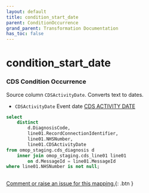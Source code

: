 ```yaml
---
layout: default
title: condition_start_date
parent: ConditionOccurrence
grand_parent: Transformation Documentation
has_toc: false
---
```

# condition_start_date
### CDS Condition Occurrence
Source column  `CDSActivityDate`.
Converts text to dates.

* `CDSActivityDate` Event date [CDS ACTIVITY DATE]()

```sql
select
	distinct
		d.DiagnosisCode,
		line01.RecordConnectionIdentifier,
		line01.NHSNumber,
		line01.CDSActivityDate
from omop_staging.cds_diagnosis d
	inner join omop_staging.cds_line01 line01
		on d.MessageId = line01.MessageId
where line01.NHSNumber is not null;
	
```


[Comment or raise an issue for this mapping.](https://github.com/answerdigital/oxford-omop-data-mapper/issues/new?title=OMOP%20ConditionOccurrence%20table%20condition_start_date%20field%20CDS%20Condition%20Occurrence%20mapping){: .btn }
